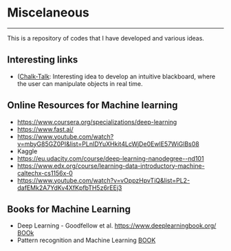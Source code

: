 # Miscelaneous
***
This is a repository of codes that I have developed and various ideas.

## Interesting links

* ([Chalk-Talk](http://cognitivemedium.com/interfaces-1/index.html): Interesting idea to develop an intuitive blackboard, where the user can manipulate objects in real time.


## Online Resources for Machine learning
* https://www.coursera.org/specializations/deep-learning
* https://www.fast.ai/
* https://www.youtube.com/watch?v=mbyG85GZ0PI&list=PLnIDYuXHkit4LcWjDe0EwlE57WiGlBs08
* Kaggle 
* https://eu.udacity.com/course/deep-learning-nanodegree--nd101
* https://www.edx.org/course/learning-data-introductory-machine-caltechx-cs1156x-0
* https://www.youtube.com/watch?v=vOppzHpvTiQ&list=PL2-dafEMk2A7YdKv4XfKpfbTH5z6rEEj3

## Books for Machine Learning

* Deep Learning - Goodfellow et al. https://www.deeplearningbook.org/ [BOOk](https://github.com/janishar/mit-deep-learning-book-pdf/tree/master/complete-book-pdf)
* Pattern recognition and Machine Learning [BOOK](http://users.isr.ist.utl.pt/~wurmd/Livros/school/Bishop%20-%20Pattern%20Recognition%20And%20Machine%20Learning%20-%20Springer%20%202006.pdf)
